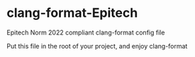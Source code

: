 # clang-format-Epitech
Epitech Norm 2022 compliant clang-format config file

Put this file in the root of your project, and enjoy clang-format
